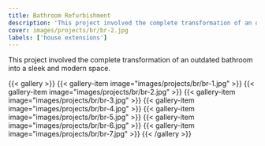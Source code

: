```yaml
---
title: Bathroom Refurbishment
description: 'This project involved the complete transformation of an outdated bathroom into a sleek and modern space.'
cover: images/projects/br/br-2.jpg
labels: ['house extensions']
---
```


This project involved the complete transformation of an outdated bathroom into a sleek and modern space.

{{< gallery >}}
{{< gallery-item image="images/projects/br/br-1.jpg" >}}
{{< gallery-item image="images/projects/br/br-2.jpg" >}}
{{< gallery-item image="images/projects/br/br-3.jpg" >}}
{{< gallery-item image="images/projects/br/br-4.jpg" >}}
{{< gallery-item image="images/projects/br/br-5.jpg" >}}
{{< gallery-item image="images/projects/br/br-6.jpg" >}}
{{< gallery-item image="images/projects/br/br-7.jpg" >}}
{{< /gallery >}}